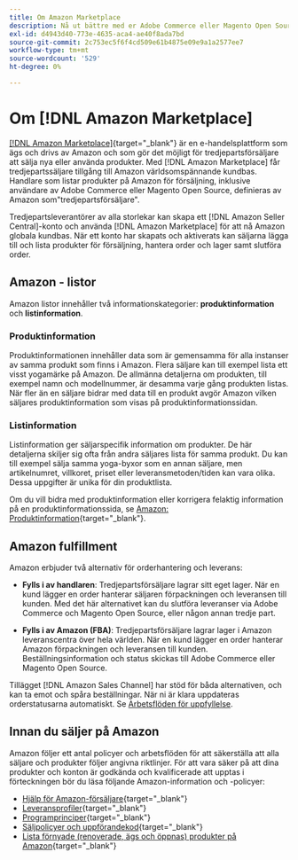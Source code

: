 ```yaml
---
title: Om Amazon Marketplace
description: Nå ut bättre med er Adobe Commerce eller Magento Open Source store genom att utnyttja er produktkatalog som listningar på Amazon Marketplace.
exl-id: d4943d40-773e-4635-aca4-ae40f8ada7bd
source-git-commit: 2c753ec5f6f4cd509e61b4875e09e9a1a2577ee7
workflow-type: tm+mt
source-wordcount: '529'
ht-degree: 0%

---
```


# Om [!DNL Amazon Marketplace]

[[!DNL Amazon Marketplace]](https://sell.amazon.com/){target=&quot;_blank&quot;} är en e-handelsplattform som ägs och drivs av Amazon och som gör det möjligt för tredjepartsförsäljare att sälja nya eller använda produkter. Med [!DNL Amazon Marketplace] får tredjepartssäljare tillgång till Amazon världsomspännande kundbas. Handlare som listar produkter på Amazon för försäljning, inklusive användare av Adobe Commerce eller Magento Open Source, definieras av Amazon som&quot;tredjepartsförsäljare&quot;.

Tredjepartsleverantörer av alla storlekar kan skapa ett [!DNL Amazon Seller Central]-konto och använda [!DNL Amazon Marketplace] för att nå Amazon globala kundbas. När ett konto har skapats och aktiverats kan säljarna lägga till och lista produkter för försäljning, hantera order och lager samt slutföra order.

## Amazon - listor

Amazon listor innehåller två informationskategorier: **produktinformation** och **listinformation**.

### Produktinformation

Produktinformationen innehåller data som är gemensamma för alla instanser av samma produkt som finns i Amazon. Flera säljare kan till exempel lista ett visst yogamärke på Amazon. De allmänna detaljerna om produkten, till exempel namn och modellnummer, är desamma varje gång produkten listas. När fler än en säljare bidrar med data till en produkt avgör Amazon vilken säljares produktinformation som visas på produktinformationssidan.

### Listinformation

Listinformation ger säljarspecifik information om produkter. De här detaljerna skiljer sig ofta från andra säljares lista för samma produkt. Du kan till exempel sälja samma yoga-byxor som en annan säljare, men artikelnumret, villkoret, priset eller leveransmetoden/tiden kan vara olika. Dessa uppgifter är unika för din produktlista.

Om du vill bidra med produktinformation eller korrigera felaktig information på en produktinformationssida, se [Amazon: Produktinformation](https://sellercentral.amazon.com/gp/help/external/200335450){target=&quot;_blank&quot;}.

## Amazon fulfillment

Amazon erbjuder två alternativ för orderhantering och leverans:

- **Fylls i av handlaren**: Tredjepartsförsäljare lagrar sitt eget lager. När en kund lägger en order hanterar säljaren förpackningen och leveransen till kunden. Med det här alternativet kan du slutföra leveranser via Adobe Commerce och Magento Open Source, eller någon annan tredje part.

- **Fylls i av Amazon (FBA)**: Tredjepartsförsäljare lagrar lager i Amazon leveranscentra över hela världen. När en kund lägger en order hanterar Amazon förpackningen och leveransen till kunden. Beställningsinformation och status skickas till Adobe Commerce eller Magento Open Source.

Tillägget [!DNL Amazon Sales Channel] har stöd för båda alternativen, och kan ta emot och spåra beställningar. När ni är klara uppdateras orderstatusarna automatiskt. Se [Arbetsflöden för uppfyllelse](./fulfillment-workflows.md).

## Innan du säljer på Amazon

Amazon följer ett antal policyer och arbetsflöden för att säkerställa att alla säljare och produkter följer angivna riktlinjer. För att vara säker på att dina produkter och konton är godkända och kvalificerade att upptas i förteckningen bör du läsa följande Amazon-information och -policyer:

- [Hjälp för Amazon-försäljare](https://sellercentral.amazon.com/gp/help/external/help-page.html?itemID=2&amp;language=en_US/){target=&quot;_blank&quot;}
- [Leveransprofiler](https://sellercentral.amazon.com/gp/help/external/201901620?language=en-US){target=&quot;_blank&quot;}
- [Programprinciper](https://sellercentral.amazon.com/gp/help/external/521?language=en-US){target=&quot;_blank&quot;}
- [Säljpolicyer och uppförandekod](https://sellercentral.amazon.com/gp/help/external/1801?language=en-US){target=&quot;_blank&quot;}
- [Lista förnyade (renoverade, ägs och öppnas) produkter på Amazon](https://sell.amazon.com/programs/renewed){target=&quot;_blank&quot;}
